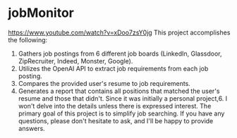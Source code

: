 # jobMonitor
https://www.youtube.com/watch?v=xDoo7zsY0jg
This project accomplishes the following:
1. Gathers job postings from 6 different job boards (LinkedIn, Glassdoor, ZipRecruiter, Indeed, Monster, Google).
2. Utilizes the OpenAI API to extract job requirements from each job posting.
3. Compares the provided user's resume to job requirements.
4. Generates a report that contains all positions that matched the user's resume and those that didn't.
Since it was initially a personal project,6. I won't delve into the details unless there is expressed interest. The primary goal of this project is to simplify job searching.
If you have any questions, please don't hesitate to ask, and I'll be happy to provide answers.
